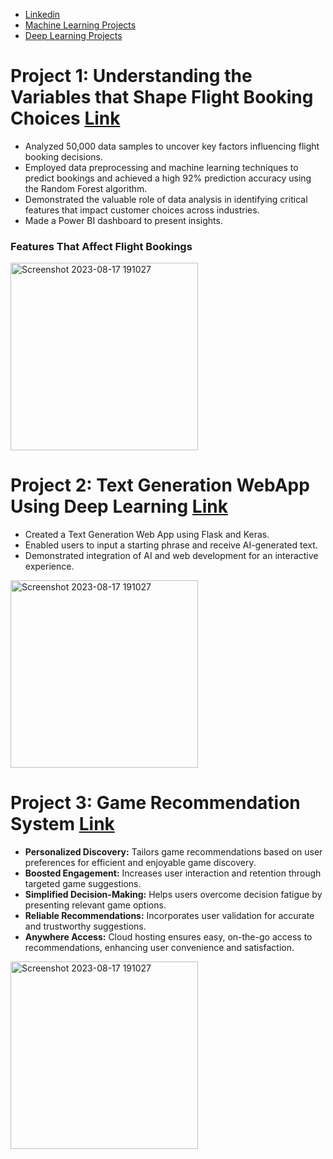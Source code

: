
- [Linkedin](https://www.linkedin.com/in/roshan-salunke-865425263/)        
- [Machine Learning Projects](https://github.com/roshan9900/Machine-Learning-Projects)
- [Deep Learning Projects](https://github.com/roshan9900/Deep-Learning)

# Project 1: Understanding the Variables that Shape Flight Booking Choices [Link](https://github.com/roshan9900/British_Airways_Virtual_Pro)

- Analyzed 50,000 data samples to uncover key factors influencing flight booking decisions.
- Employed data preprocessing and machine learning techniques to predict bookings and achieved a high 92% prediction accuracy using the Random Forest algorithm.
- Demonstrated the valuable role of data analysis in identifying critical features that impact customer choices across industries.
- Made a Power BI dashboard to present insights. 

### Features That Affect Flight Bookings

<img width="300" alt="Screenshot 2023-08-17 191027" src="https://github.com/roshan9900/Roshan_Portfolio/assets/115538447/b728254a-4cb7-47a0-a6eb-ed79bd701f26">



# Project 2: Text Generation WebApp Using Deep Learning [Link](https://github.com/roshan9900/Deep-Learning/tree/main/text_generation)

- Created a Text Generation Web App using Flask and Keras.
- Enabled users to input a starting phrase and receive AI-generated text.
- Demonstrated integration of AI and web development for an interactive experience.
<img width="300" alt="Screenshot 2023-08-17 191027"  src="https://user-images.githubusercontent.com/115538447/264552296-9ade89cf-faa1-43df-8344-193f856f812d.png">


# Project 3: Game Recommendation System [Link](https://github.com/roshan9900/Machine-Learning-Projects/tree/main/Steam_video_Reco)

- **Personalized Discovery:** Tailors game recommendations based on user preferences for efficient and enjoyable game discovery.
- **Boosted Engagement:** Increases user interaction and retention through targeted game suggestions.
- **Simplified Decision-Making:** Helps users overcome decision fatigue by presenting relevant game options.
- **Reliable Recommendations:** Incorporates user validation for accurate and trustworthy suggestions.
- **Anywhere Access:** Cloud hosting ensures easy, on-the-go access to recommendations, enhancing user convenience and satisfaction.
  
<img width="300" alt="Screenshot 2023-08-17 191027" src="https://user-images.githubusercontent.com/115538447/261802808-5c054193-a531-4571-8c1b-37fc150d4ecb.png">

  

